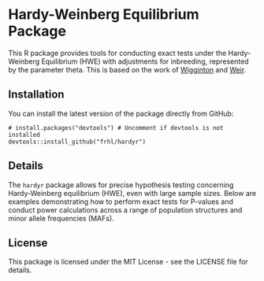 # Hardy-Weinberg Equilibrium Package

This R package provides tools for conducting exact tests under the Hardy-Weinberg Equilibrium (HWE) with adjustments for inbreeding, represented by the parameter theta. This is based on the work of [Wigginton](https://www.ncbi.nlm.nih.gov/pmc/articles/PMC1199378/) and [Weir](https://academic.oup.com/genetics/article/180/3/1609/6063905). 

## Installation
You can install the latest version of the package directly from GitHub:
```
# install.packages("devtools") # Uncomment if devtools is not installed
devtools::install_github("frhl/hardyr")
```

## Details
The `hardyr` package allows for precise hypothesis testing concerning Hardy-Weinberg equilibrium (HWE), even with large sample sizes. Below are examples demonstrating how to perform exact tests for P-values and conduct power calculations across a range of population structures and minor allele frequencies (MAFs).

## License
This package is licensed under the MIT License - see the LICENSE file for details.


